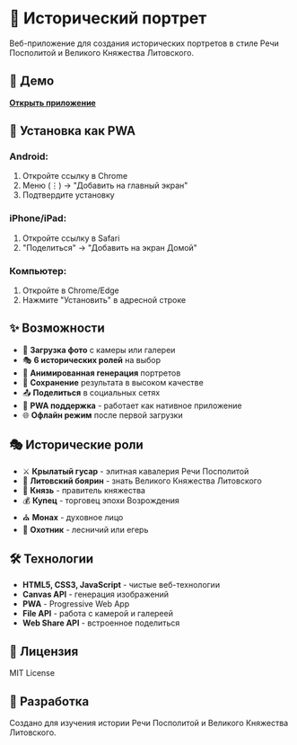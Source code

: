 # 👑 Исторический портрет

Веб-приложение для создания исторических портретов в стиле Речи Посполитой и Великого Княжества Литовского.

## 🚀 Демо

**[Открыть приложение](https://yourusername.github.io/historical-portrait/)**

## 📱 Установка как PWA

### Android:
1. Откройте ссылку в Chrome
2. Меню (⋮) → "Добавить на главный экран"
3. Подтвердите установку

### iPhone/iPad:
1. Откройте ссылку в Safari
2. "Поделиться" → "Добавить на экран Домой"

### Компьютер:
1. Откройте в Chrome/Edge
2. Нажмите "Установить" в адресной строке

## ✨ Возможности

- 📸 **Загрузка фото** с камеры или галереи
- 🎭 **6 исторических ролей** на выбор
- 🎨 **Анимированная генерация** портретов
- 💾 **Сохранение** результата в высоком качестве
- 📤 **Поделиться** в социальных сетях
- 📱 **PWA поддержка** - работает как нативное приложение
- 🌐 **Офлайн режим** после первой загрузки

## 🎭 Исторические роли

- ⚔️ **Крылатый гусар** - элитная кавалерия Речи Посполитой
- 🏰 **Литовский боярин** - знать Великого Княжества Литовского
- 👑 **Князь** - правитель княжества
- 💰 **Купец** - торговец эпохи Возрождения
- ⛪ **Монах** - духовное лицо
- 🏹 **Охотник** - лесничий или егерь

## 🛠️ Технологии

- **HTML5, CSS3, JavaScript** - чистые веб-технологии
- **Canvas API** - генерация изображений
- **PWA** - Progressive Web App
- **File API** - работа с камерой и галереей
- **Web Share API** - встроенное поделиться

## 📄 Лицензия

MIT License

## 🤝 Разработка

Создано для изучения истории Речи Посполитой и Великого Княжества Литовского. 